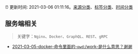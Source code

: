 :alarm_clock: 更新时间: 2021-03-06 01:11:16。[来源分类](../README.md)、[标签分类](../TAGS.md)、[时间分类](../TIMELINE.md)

## 服务端相关


> 关键字：`Nginx`、`Docker`、`GraphQL`、`REST`、`gRPC`



- [2021-03-05-docker-命令里面的-`pwd`:/work-是什么意思？谢谢](https://www.v2ex.com/t/758966) 